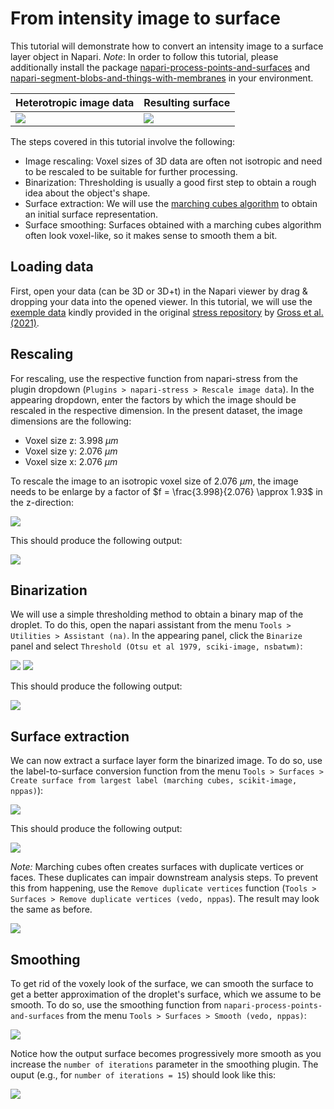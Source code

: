 # From intensity image to surface

This tutorial will demonstrate how to convert an intensity image to a surface layer object in Napari. *Note*: In order to follow this tutorial, please additionally install the package [napari-process-points-and-surfaces](https://www.napari-hub.org/plugins/napari-process-points-and-surfaces) and [napari-segment-blobs-and-things-with-membranes](https://www.napari-hub.org/plugins/napari-segment-blobs-and-things-with-membranes) in your environment.

| Heterotropic image data | Resulting surface |
| --- | --- |
|![](./_image_to_surface_imgs/recipe_image_to_surface.png) | ![](./_image_to_surface_imgs/recipe_image_to_surface10.png)|

The steps covered in this tutorial involve the following:

- Image rescaling: Voxel sizes of 3D data are often not isotropic and need to be rescaled to be suitable for further processing.
- Binarization: Thresholding is usually a good first step to obtain a rough idea about the object's shape.
- Surface extraction: We will use the [marching cubes algorithm](https://en.wikipedia.org/wiki/Marching_cubes) to obtain an initial surface representation.
- Surface smoothing: Surfaces obtained with a marching cubes algorithm often look voxel-like, so it makes sense to smooth them a bit.

## Loading data

First, open your data (can be 3D or 3D+t) in the Napari viewer by drag & dropping your data into the opened viewer. In this tutorial, we will use the [exemple data](https://github.com/campaslab/STRESS/blob/main/ExampleTifSequence-InteriorLabel-vsx_2.076um-vsz_3.998um-TimeInterval_3.00min-21timesteps.tif) kindly provided in the original [stress repository](https://github.com/campaslab/STRESS) by [Gross et al. (2021)](https://www.biorxiv.org/content/10.1101/2021.03.26.437148v1).

## Rescaling

For rescaling, use the respective function from napari-stress from the plugin dropdown (`Plugins > napari-stress > Rescale image data`). In the appearing dropdown, enter the factors by which the image should be rescaled in the respective dimension. In the present dataset, the image dimensions are the following:

- Voxel size z: 3.998 $\mu m$
- Voxel size y: 2.076 $\mu m$
- Voxel size x: 2.076 $\mu m$

To rescale the image to an isotropic voxel size of 2.076 $\mu m$, the image needs to be enlarge by a factor of $f = \frac{3.998}{2.076} \approx 1.93$ in the z-direction:

![](./_image_to_surface_imgs/recipe_image_to_surface2.png)

This should produce the following output:

![](./_image_to_surface_imgs/recipe_image_to_surface3.png)

## Binarization

We will use a simple thresholding method to obtain a binary map of the droplet. To do this, open the napari assistant from the menu `Tools > Utilities > Assistant (na)`. In the appearing panel, click the `Binarize` panel and select `Threshold (Otsu et al 1979, sciki-image, nsbatwm)`:

![](./_image_to_surface_imgs/recipe_image_to_surface4.png)
![](./_image_to_surface_imgs/recipe_image_to_surface5.png)

This should produce the following output:

![](./_image_to_surface_imgs/recipe_image_to_surface6.png)

## Surface extraction

We can now extract a surface layer form the binarized image. To do so, use the label-to-surface conversion function from the menu `Tools > Surfaces > Create surface from largest label (marching cubes, scikit-image, nppas)`):

![]("./_image_to_surface_imgs/recipe_image_to_surface7.png)

This should produce the following output:

![](./_image_to_surface_imgs/recipe_image_to_surface8.png)

*Note:* Marching cubes often creates surfaces with duplicate vertices or faces. These duplicates can impair downstream analysis steps. To prevent this from happening, use the `Remove duplicate vertices` function (`Tools > Surfaces > Remove duplicate vertices (vedo, nppas`). The result may look the same as before.

![](./_image_to_surface_imgs/recipe_image_to_surface8a.png)

## Smoothing

To get rid of the voxely look of the surface, we can smooth the surface to get a better approximation of the droplet's surface, which we assume to be smooth. To do so, use the smoothing function from `napari-process-points-and-surfaces` from the menu `Tools > Surfaces > Smooth (vedo, nppas)`:

![](./_image_to_surface_imgs/recipe_image_to_surface9.png)

Notice how the output surface becomes progressively more smooth as you increase the `number of iterations` parameter in the smoothing plugin. The ouput (e.g., for `number of iterations = 15`) should look like this:

![](./_image_to_surface_imgs/recipe_image_to_surface10.png)

